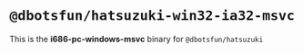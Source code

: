 # `@dbotsfun/hatsuzuki-win32-ia32-msvc`

This is the **i686-pc-windows-msvc** binary for `@dbotsfun/hatsuzuki`
